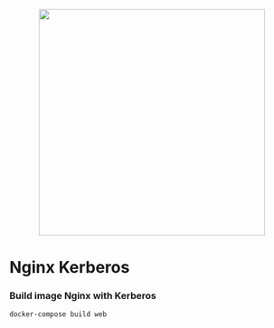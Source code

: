 <p align="center"><img src="https://www.nginx.com/wp-content/uploads/2018/08/NGINX-logo-rgb-large.png" width="400"></p>

# Nginx Kerberos

### Build image Nginx with Kerberos
```bash
docker-compose build web
```
